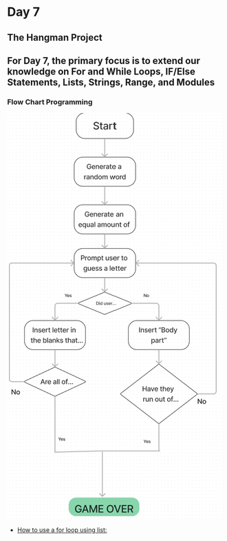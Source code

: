 # Day 7

## The Hangman Project

## For Day 7, the primary focus is to extend our knowledge on For and While Loops, IF/Else Statements, Lists, Strings, Range, and Modules

### Flow Chart Programming

![Alt text](../assets/Hangman%20Project%20UML.png)

- [How to use a for loop using list:](https://developers.google.com/edu/python/lists#for-and-in)
